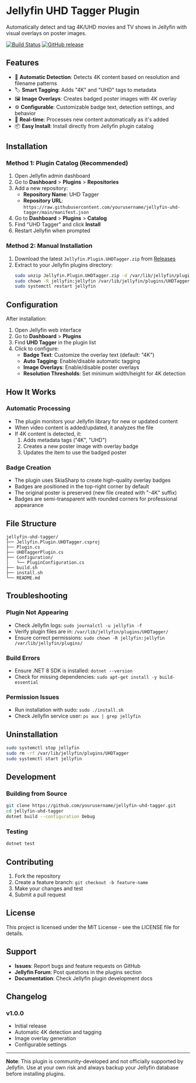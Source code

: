 # Jellyfin UHD Tagger Plugin

Automatically detect and tag 4K/UHD movies and TV shows in Jellyfin with visual overlays on poster images.

[![Build Status](https://github.com/yourusername/jellyfin-uhd-tagger/workflows/Build%20Plugin/badge.svg)](https://github.com/yourusername/jellyfin-uhd-tagger/actions)
[![GitHub release](https://img.shields.io/github/release/yourusername/jellyfin-uhd-tagger.svg)](https://github.com/yourusername/jellyfin-uhd-tagger/releases)

## Features

- 🎯 **Automatic Detection**: Detects 4K content based on resolution and filename patterns
- 🏷️ **Smart Tagging**: Adds "4K" and "UHD" tags to metadata
- 🖼️ **Image Overlays**: Creates badged poster images with 4K overlay
- ⚙️ **Configurable**: Customizable badge text, detection settings, and behavior
- 🚀 **Real-time**: Processes new content automatically as it's added
- 📦 **Easy Install**: Install directly from Jellyfin plugin catalog

## Installation

### Method 1: Plugin Catalog (Recommended)

1. Open Jellyfin admin dashboard
2. Go to **Dashboard** > **Plugins** > **Repositories**
3. Add a new repository:
   - **Repository Name**: UHD Tagger
   - **Repository URL**: `https://raw.githubusercontent.com/yourusername/jellyfin-uhd-tagger/main/manifest.json`
4. Go to **Dashboard** > **Plugins** > **Catalog**
5. Find "UHD Tagger" and click **Install**
6. Restart Jellyfin when prompted

### Method 2: Manual Installation

1. Download the latest `Jellyfin.Plugin.UHDTagger.zip` from [Releases](https://github.com/yourusername/jellyfin-uhd-tagger/releases)
2. Extract to your Jellyfin plugins directory:
   ```bash
   sudo unzip Jellyfin.Plugin.UHDTagger.zip -d /var/lib/jellyfin/plugins/UHDTagger/
   sudo chown -R jellyfin:jellyfin /var/lib/jellyfin/plugins/UHDTagger/
   sudo systemctl restart jellyfin
   ```

## Configuration

After installation:

1. Open Jellyfin web interface
2. Go to **Dashboard** > **Plugins**
3. Find **UHD Tagger** in the plugin list
4. Click to configure:
   - **Badge Text**: Customize the overlay text (default: "4K")
   - **Auto Tagging**: Enable/disable automatic tagging
   - **Image Overlays**: Enable/disable poster overlays
   - **Resolution Thresholds**: Set minimum width/height for 4K detection

## How It Works

### Automatic Processing
- The plugin monitors your Jellyfin library for new or updated content
- When video content is added/updated, it analyzes the file
- If 4K content is detected, it:
  1. Adds metadata tags ("4K", "UHD")
  2. Creates a new poster image with overlay badge
  3. Updates the item to use the badged poster

### Badge Creation
- The plugin uses SkiaSharp to create high-quality overlay badges
- Badges are positioned in the top-right corner by default
- The original poster is preserved (new file created with "-4K" suffix)
- Badges are semi-transparent with rounded corners for professional appearance

## File Structure

```
jellyfin-uhd-tagger/
├── Jellyfin.Plugin.UHDTagger.csproj
├── Plugin.cs
├── UHDTaggerPlugin.cs
├── Configuration/
│   └── PluginConfiguration.cs
├── build.sh
├── install.sh
└── README.md
```

## Troubleshooting

### Plugin Not Appearing
- Check Jellyfin logs: `sudo journalctl -u jellyfin -f`
- Verify plugin files are in: `/var/lib/jellyfin/plugins/UHDTagger/`
- Ensure correct permissions: `sudo chown -R jellyfin:jellyfin /var/lib/jellyfin/plugins/`

### Build Errors
- Ensure .NET 8 SDK is installed: `dotnet --version`
- Check for missing dependencies: `sudo apt-get install -y build-essential`

### Permission Issues
- Run installation with sudo: `sudo ./install.sh`
- Check Jellyfin service user: `ps aux | grep jellyfin`

## Uninstallation

```bash
sudo systemctl stop jellyfin
sudo rm -rf /var/lib/jellyfin/plugins/UHDTagger
sudo systemctl start jellyfin
```

## Development

### Building from Source
```bash
git clone https://github.com/yourusername/jellyfin-uhd-tagger.git
cd jellyfin-uhd-tagger
dotnet build --configuration Debug
```

### Testing
```bash
dotnet test
```

## Contributing

1. Fork the repository
2. Create a feature branch: `git checkout -b feature-name`
3. Make your changes and test
4. Submit a pull request

## License

This project is licensed under the MIT License - see the LICENSE file for details.

## Support

- **Issues**: Report bugs and feature requests on GitHub
- **Jellyfin Forum**: Post questions in the plugins section
- **Documentation**: Check Jellyfin plugin development docs

## Changelog

### v1.0.0
- Initial release
- Automatic 4K detection and tagging
- Image overlay generation
- Configurable settings

---

**Note**: This plugin is community-developed and not officially supported by Jellyfin. Use at your own risk and always backup your Jellyfin database before installing plugins.
